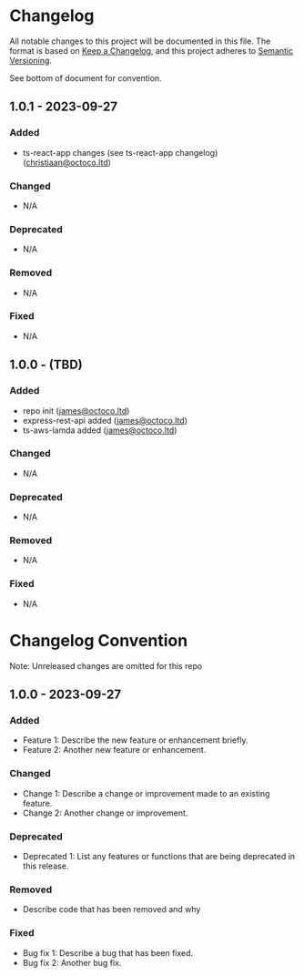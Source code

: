 # Changelog

All notable changes to this project will be documented in this file. The format is based on [Keep a Changelog](https://keepachangelog.com/en/1.0.0/), and this project adheres to [Semantic Versioning](https://semver.org/spec/v2.0.0.html).

See bottom of document for convention.

## 1.0.1 - 2023-09-27

### Added

- ts-react-app changes (see ts-react-app changelog) (christiaan@octoco.ltd)

### Changed

- N/A

### Deprecated

- N/A

### Removed

- N/A

### Fixed

- N/A

## 1.0.0 - (TBD)

### Added

- repo init (james@octoco.ltd)
- express-rest-api added (james@octoco.ltd)
- ts-aws-lamda added (james@octoco.ltd)

### Changed

- N/A

### Deprecated

- N/A

### Removed

- N/A

### Fixed

- N/A
  
# Changelog Convention

Note: Unreleased changes are omitted for this repo

## 1.0.0 - 2023-09-27

### Added

- Feature 1: Describe the new feature or enhancement briefly.
- Feature 2: Another new feature or enhancement.

### Changed

- Change 1: Describe a change or improvement made to an existing feature.
- Change 2: Another change or improvement.

### Deprecated

- Deprecated 1: List any features or functions that are being deprecated in this release.

### Removed

- Describe code that has been removed and why

### Fixed

- Bug fix 1: Describe a bug that has been fixed.
- Bug fix 2: Another bug fix.

